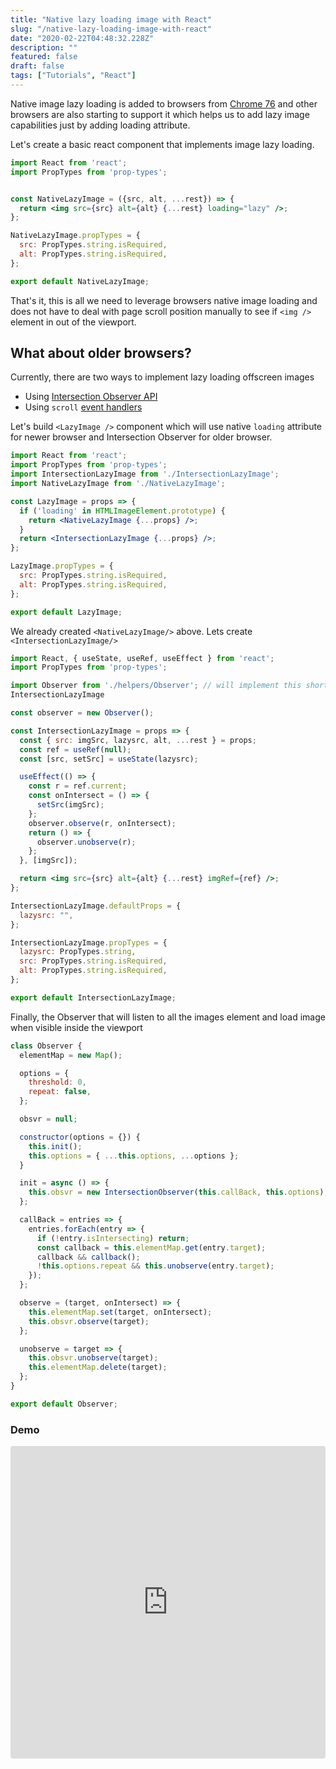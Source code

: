 ```yaml
---
title: "Native lazy loading image with React"
slug: "/native-lazy-loading-image-with-react"
date: "2020-02-22T04:48:32.228Z"
description: ""
featured: false
draft: false
tags: ["Tutorials", "React"]
---
```


Native image lazy loading is added to browsers from [Chrome 76](https://caniuse.com/#feat=loading-lazy-attr) and other browsers are also starting to support it which helps us to add lazy image capabilities just by adding loading attribute.

Let's create a basic react component that implements image lazy loading.
```jsx
import React from 'react';
import PropTypes from 'prop-types';


const NativeLazyImage = ({src, alt, ...rest}) => {
  return <img src={src} alt={alt} {...rest} loading="lazy" />;
};

NativeLazyImage.propTypes = {
  src: PropTypes.string.isRequired,
  alt: PropTypes.string.isRequired,
};

export default NativeLazyImage;
```
That's it, this is all we need to leverage browsers native image loading and does not have to deal with page scroll position manually to see if `<img />` element in out of the viewport.


## What about older browsers?

Currently, there are two ways to implement lazy loading offscreen images
* Using [Intersection Observer API](https://developers.google.com/web/updates/2016/04/intersectionobserver)
*  Using `scroll`  [event handlers](https://developers.google.com/web/fundamentals/performance/lazy-loading-guidance/images-and-video/#using_event_handlers_the_most_compatible_way)

Let's build `<LazyImage />` component which will use native `loading` attribute for newer browser and Intersection Observer for older browser.


```jsx
import React from 'react';
import PropTypes from 'prop-types';
import IntersectionLazyImage from './IntersectionLazyImage';
import NativeLazyImage from './NativeLazyImage';

const LazyImage = props => {
  if ('loading' in HTMLImageElement.prototype) {
    return <NativeLazyImage {...props} />;
  }
  return <IntersectionLazyImage {...props} />; 
};

LazyImage.propTypes = {
  src: PropTypes.string.isRequired,
  alt: PropTypes.string.isRequired,
};

export default LazyImage;

```

We already created  `<NativeLazyImage/>` above. Lets create `<IntersectionLazyImage/>`

```jsx
import React, { useState, useRef, useEffect } from 'react';
import PropTypes from 'prop-types';

import Observer from './helpers/Observer'; // will implement this shortly
IntersectionLazyImage

const observer = new Observer();

const IntersectionLazyImage = props => {
  const { src: imgSrc, lazysrc, alt, ...rest } = props;
  const ref = useRef(null);
  const [src, setSrc] = useState(lazysrc);

  useEffect(() => {
    const r = ref.current;
    const onIntersect = () => {
      setSrc(imgSrc);
    };
    observer.observe(r, onIntersect);
    return () => {
      observer.unobserve(r);
    };
  }, [imgSrc]);

  return <img src={src} alt={alt} {...rest} imgRef={ref} />;
};

IntersectionLazyImage.defaultProps = {
  lazysrc: "",
};

IntersectionLazyImage.propTypes = {
  lazysrc: PropTypes.string,
  src: PropTypes.string.isRequired,
  alt: PropTypes.string.isRequired,
};

export default IntersectionLazyImage;

```

Finally, the Observer that will listen to all the images element and load image when visible inside the viewport

```js
class Observer {
  elementMap = new Map();

  options = {
    threshold: 0,
    repeat: false,
  };

  obsvr = null;

  constructor(options = {}) {
    this.init();
    this.options = { ...this.options, ...options };
  }

  init = async () => {
    this.obsvr = new IntersectionObserver(this.callBack, this.options);
  };

  callBack = entries => {
    entries.forEach(entry => {
      if (!entry.isIntersecting) return;
      const callback = this.elementMap.get(entry.target);
      callback && callback();
      !this.options.repeat && this.unobserve(entry.target);
    });
  };

  observe = (target, onIntersect) => {
    this.elementMap.set(target, onIntersect);
    this.obsvr.observe(target);
  };

  unobserve = target => {
    this.obsvr.unobserve(target);
    this.elementMap.delete(target);
  };
}

export default Observer;
`````
### Demo

<iframe
     src="https://codesandbox.io/embed/native-lazy-loading-image-with-react-iq356?fontsize=14&hidenavigation=1&theme=dark&view=preview"
     style="width:100%; height:500px; border:0; border-radius: 4px; overflow:hidden;"
     title="native-lazy-loading-image-with-react"
     allow="geolocation; microphone; camera; midi; vr; accelerometer; gyroscope; payment; ambient-light-sensor; encrypted-media; usb"
     sandbox="allow-modals allow-forms allow-popups allow-scripts allow-same-origin"
     loading="lazy"
   ></iframe>
